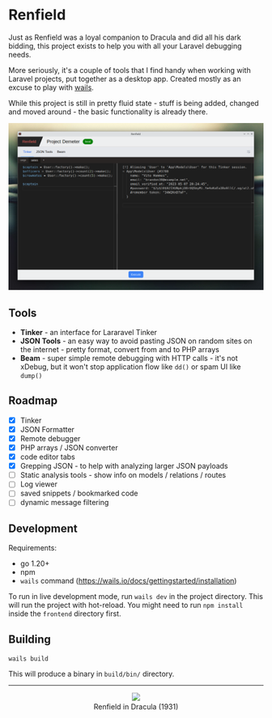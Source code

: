 # Renfield

Just as Renfield was a loyal companion to Dracula and did all his dark bidding, this project exists to help you with all your Laravel debugging needs.

More seriously, it's a couple of tools that I find handy when working with Laravel projects, put together as a desktop app. Created mostly as an excuse to play with [wails](https://wails.io).

While this project is still in pretty fluid state - stuff is being added, changed and moved around - the basic functionality is already there. 

<p align="center" style="clear: both;">
<img src="./screen.png">
</p>

## Tools

- **Tinker** - an interface for Lararavel Tinker
- **JSON Tools** - an easy way to avoid pasting JSON on random sites on the internet - pretty format, convert from and to PHP arrays
- **Beam** - super simple remote debugging with HTTP calls - it's not xDebug, but it won't stop application flow like `dd()` or spam UI like `dump()`

## Roadmap

- [x] Tinker
- [x] JSON Formatter
- [x] Remote debugger
- [x] PHP arrays / JSON converter
- [x] code editor tabs
- [x] Grepping JSON - to help with analyzing larger JSON payloads
- [ ] Static analysis tools - show info on models / relations / routes
- [ ] Log viewer
- [ ] saved snippets / bookmarked code
- [ ] dynamic message filtering
 
## Development

Requirements: 

- go 1.20+
- npm
- `wails` command (https://wails.io/docs/gettingstarted/installation)

To run in live development mode, run `wails dev` in the project directory. This will run the project with hot-reload. You might need to run `npm install` inside the `frontend` directory first.

## Building

    wails build

This will produce a binary in `build/bin/` directory.

---

<p align="center" style="clear: both;">
<img src="https://user-images.githubusercontent.com/1294706/203141766-cd0de8eb-f324-42c9-9a74-e4c15ca2b2fc.png"> <br />
Renfield in Dracula (1931)
</p>

